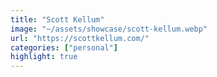```yaml
---
title: "Scott Kellum"
image: "~/assets/showcase/scott-kellum.webp"
url: "https://scottkellum.com/"
categories: ["personal"]
highlight: true
---
```

